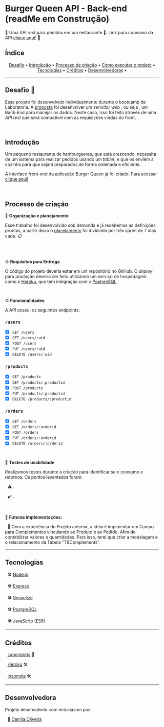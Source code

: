 # Burger Queen API  - Back-end (readMe em Construção)


🌟 Uma _API rest_ para pedidos em um restaurante 🍔. Link para consumo da API [clique aqui!]() 🌟 


## Índice

<p align="center">
 <a href="#-desafio">Desafio</a> •
 <a href="#-introdução">Introdução</a> •
 <a href="#-processo-de-criação">Processo de criação</a> • 
 <a href="#-como-executar-o-projeto">Como executar o projeto</a> • 
 <a href="#-tecnologias">Tecnologias</a> • 
 <a href="#-créditos">Créditos</a> • 
 <a href="#-desenvolvedoras">Desenvolvedoras</a> • 
</p>

---

## Desafio 💪

Esse projeto foi desenvolvido individualmente durante o bootcamp da Laboratoria. A [proposta]((https://github.com/Laboratoria/SAP005-burger-queen-api)) foi desenvolver um _servidor web_ , ou seja , um Back-End para manejar os dados. Neste caso, isso foi feito através
de uma _API rest_ que será compatível com as requisições vindas do front.

<br/>

## Introdução

Um pequeno restaurante de hamburgueres, que está crescendo, necessita de um
sistema para realizar pedidos usando um _tablet_, e que os enviem à
cozinha para que sejam preparados de forma ordenada e eficiente.

A interface front-end da aplicação Burger Queen já foi criado. Para acessar [clique aqui!](https://burgerlicious-git-main-cbalieiro.vercel.app/)

<br/>

## Processo de criação

📆 **Organização e planejamento**

Esse trabalho foi desenvolvido sob demanda e já recebemos as definições prontas, a partir disso o [planejamento]() foi dividindo por três sprint de 7 dias cada. 📋

##
<br/>

⚙️ **Requisitos para Entrega**

O código do projeto deveria estar em um repositório no GitHub.
O _deploy_ para produção deveria ser feito utilizando um serviço de hospedagem como
o [Heroku](https://www.heroku.com/home), que tem integração com o
[PostgreSQL](https://www.heroku.com/postgres).

<br/>

⚙️ **Funcionalidades**

A API possui os seguintes endpoints:

### `/users`

* [x] `GET /users`
* [x] `GET /users/:uid`
* [x] `POST /users`
* [x] `PUT /users/:uid`
* [x] `DELETE /users/:uid`

### `/products`

* [x] `GET /products`
* [x] `GET /products/:productid`
* [x] `POST /products`
* [x] `PUT /products/:productid`
* [x] `DELETE /products/:productid`

### `/orders`

* [x] `GET /orders`
* [x] `GET /orders/:orderid`
* [x] `POST /orders`
* [x] `PUT /orders/:orderid`
* [x] `DELETE /orders/:orderid`

<br/>

🔎 **Testes de usabilidade**

Realizamos testes durante a criação para identificar se o consumo e retornos. Os pontos levantados foram:

&nbsp;
⚠️  .

&nbsp;
✔️  .

<br/>

🚧 **Futuras implementações:**

&nbsp;
📌 Com a experiência do Projeto anterior, a ideia é implmentar um Campo para Complementos vinculando ao Produto e ao Pedido. Afim de contabilizar valores e quantidades. Para isso, terei que criar a modelagem e o relacionamento da Tabela "TBComplements".
<br/> 

---

## Tecnologias

&nbsp;
🛠 [Node.js](https://nodejs.org/en/)

&nbsp;
🛠 [Express](https://expressjs.com/pt-br/)

&nbsp;
🛠 [Sequelize](https://sequelize.org/)

&nbsp;
🛠 [PostgreSQL](https://www.postgresql.org/)

&nbsp;
🛠 JavaScrip (ES6)

---

## Créditos

&nbsp;
[Laboratoria](https://www.laboratoria.la/) 💛

&nbsp;
[Heroku](https://www.heroku.com) 🛠

&nbsp;
[Insomnia](https://insomnia.rest/) 🛠

---

## Desenvolvedora

Projeto desenvolvido com entusiasmo por:

&nbsp;
🦸 [Camila Oliveira](https://github.com/cbalieiro)
